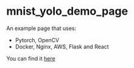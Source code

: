 # mnist_yolo_demo_page

An example page that uses:
- Pytorch, OpenCV
- Docker, Nginx, AWS, Flask and React

You can find it [here](http://18.191.201.204/)

